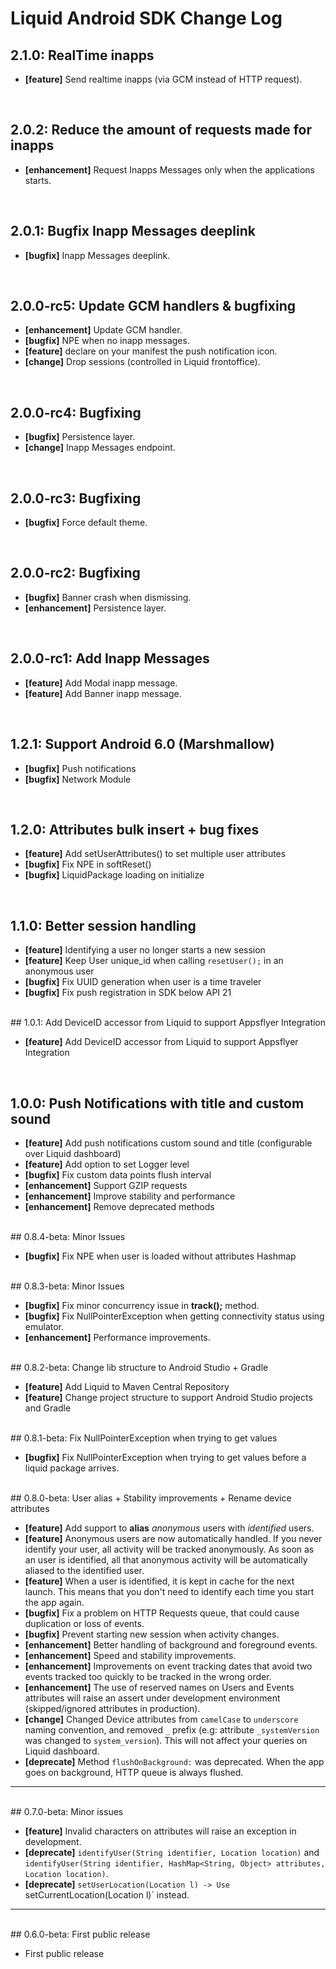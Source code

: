# Liquid Android SDK Change Log

## 2.1.0: RealTime inapps

  * **[feature]** Send realtime inapps (via GCM instead of HTTP request).

<br>

## 2.0.2: Reduce the amount of requests made for inapps

  * **[enhancement]** Request Inapps Messages only when the applications starts.

<br>

## 2.0.1: Bugfix Inapp Messages deeplink

  * **[bugfix]** Inapp Messages deeplink.

<br>

## 2.0.0-rc5: Update GCM handlers & bugfixing

  * **[enhancement]** Update GCM handler.
  * **[bugfix]** NPE when no inapp messages.
  * **[feature]** declare on your manifest the push notification icon.
  * **[change]** Drop sessions (controlled in Liquid frontoffice).

<br>


## 2.0.0-rc4: Bugfixing

  * **[bugfix]** Persistence layer.
  * **[change]** Inapp Messages endpoint.

<br>

## 2.0.0-rc3: Bugfixing

  * **[bugfix]** Force default theme.

<br>

## 2.0.0-rc2: Bugfixing

  * **[bugfix]** Banner crash when dismissing.
  * **[enhancement]** Persistence layer.

<br>

## 2.0.0-rc1: Add Inapp Messages

  * **[feature]** Add Modal inapp message.
  * **[feature]** Add Banner inapp message.

<br>

## 1.2.1: Support Android 6.0 (Marshmallow)

  * **[bugfix]** Push notifications
  * **[bugfix]** Network Module

<br>

## 1.2.0: Attributes bulk insert + bug fixes

  * **[feature]** Add setUserAttributes() to set multiple user attributes
  * **[bugfix]** Fix NPE in softReset()
  * **[bugfix]** LiquidPackage loading on initialize

<br>

## 1.1.0: Better session handling

  * **[feature]** Identifying a user no longer starts a new session
  * **[feature]** Keep User unique_id when calling `resetUser();` in an anonymous user
  * **[bugfix]** Fix UUID generation when user is a time traveler
  * **[bugfix]** Fix push registration in SDK below API 21

<br>
## 1.0.1: Add DeviceID accessor from Liquid to support Appsflyer Integration

  * **[feature]** Add DeviceID accessor from Liquid to support Appsflyer Integration

<br>

## 1.0.0: Push Notifications with title and custom sound

  * **[feature]** Add push notifications custom sound and title (configurable over Liquid dashboard)
  * **[feature]** Add option to set Logger level
  * **[bugfix]** Fix custom data points flush interval
  * **[enhancement]** Support GZIP requests
  * **[enhancement]** Improve stability and performance
  * **[enhancement]** Remove deprecated methods

<br>
## 0.8.4-beta: Minor Issues

* **[bugfix]** Fix NPE when user is loaded without attributes Hashmap

<br>
## 0.8.3-beta: Minor Issues

* **[bugfix]** Fix minor concurrency issue in **track();** method.
* **[bugfix]** Fix NullPointerException when getting connectivity status using emulator.
* **[enhancement]** Performance improvements.

<br>
## 0.8.2-beta: Change lib structure to Android Studio + Gradle

* **[feature]** Add Liquid to Maven Central Repository
* **[feature]** Change project structure to support Android Studio projects and Gradle

<br>
## 0.8.1-beta: Fix NullPointerException when trying to get values

* **[bugfix]** Fix NullPointerException when trying to get values before a liquid package arrives.

<br>
## 0.8.0-beta: User alias + Stability improvements + Rename device attributes

* **[feature]** Add support to **alias** *anonymous* users with *identified* users.
* **[feature]** Anonymous users are now automatically handled. If you never identify your user, all activity will be tracked anonymously. As soon as an user is identified, all that anonymous activity will be automatically aliased to the identified user.
* **[feature]** When a user is identified, it is kept in cache for the next launch. This means that you don't need to identify each time you start the app again.
* **[bugfix]** Fix a problem on HTTP Requests queue, that could cause duplication or loss of events.
* **[bugfix]** Prevent starting new session when activity changes.
* **[enhancement]** Better handling of background and foreground events.
* **[enhancement]** Speed and stability improvements.
* **[enhancement]** Improvements on event tracking dates that avoid two events tracked too quickly to be tracked in the wrong order.
* **[enhancement]** The use of reserved names on Users and Events attributes will raise an assert under development environment (skipped/ignored attributes in production).
* **[change]** Changed Device attributes from `camelCase` to `underscore` naming convention, and removed `_` prefix (e.g: attribute `_systemVersion` was changed to `system_version`). This will not affect your queries on Liquid dashboard.
* **[deprecate]** Method `flushOnBackground:` was deprecated. When the app goes on background, HTTP queue is always flushed.

-----------------

<br>
## 0.7.0-beta: Minor issues

* **[feature]** Invalid characters on attributes will raise an exception in development.
* **[deprecate]** `identifyUser(String identifier, Location location)` and `identifyUser(String identifier,	HashMap<String, Object> attributes, Location location)`.
* **[deprecate]** `setUserLocation(Location l) -> Use `setCurrentLocation(Location l)` instead.

-----------------

<br>
## 0.6.0-beta: First public release

* First public release
